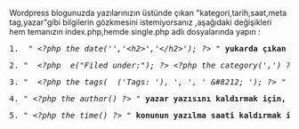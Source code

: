 <html><body><p>Wordpress blogunuzda yazılarınızın üstünde çıkan "kategori,tarih,saat,meta tag,yazar"gibi bilgilerin gözkmesini istemiyorsanız ,aşağıdaki değişikleri hem temanızın index.php,hemde single.php adlı dosyalarında yapın :
</p><pre>1.  " <em>&lt;?php the_date('','&lt;h2&gt;','&lt;/h2&gt;'); ?&gt;</em> " <strong>yukarda çıkan büyük tarihi kaldırmak için  bulup silin.</strong></pre>
<pre>2. "  <em>&lt;?php _e("Filed under:"); ?&gt; &lt;?php the_category(',') ?&gt; &amp;#8212;</em> " <strong>kategoriyi kaldırmak için ,</strong></pre>
<pre>3. "  <em>&lt;?php the_tags(__('Tags: '), ', ', ' &amp;#8212; '); ?&gt;</em> " <strong>meta tagleri kaldırmak için,</strong></pre>
<pre>4. " <em>&lt;?php the_author() ?&gt;</em> " <strong>yazar yazısını kaldırmak için,</strong></pre>
<pre>5. " <em>&lt;?php the_time() ?&gt;</em> " <strong>konunun yazılma saati kaldırmak için dosyalardan bulup silin.</strong></pre></body></html>